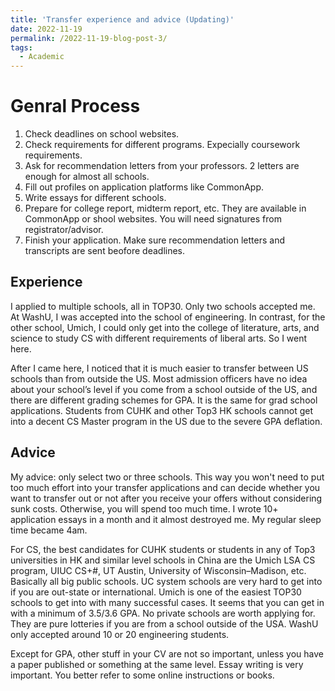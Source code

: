 ```yaml
---
title: 'Transfer experience and advice (Updating)'
date: 2022-11-19
permalink: /2022-11-19-blog-post-3/
tags:
  - Academic
---
```


Genral Process
======
1. Check deadlines on school websites.
2. Check requirements for different programs. Expecially coursework requirements. 
3. Ask for recommendation letters from your professors. 2 letters are enough for almost all schools.
4. Fill out profiles on application platforms like CommonApp.
5. Write essays for different schools. 
6. Prepare for college report, midterm report, etc. They are available in CommonApp or shool websites. You will need signatures from registrator/advisor.
7. Finish your application. Make sure recommendation letters and transcripts are sent beofore deadlines.

Experience
------
I applied to multiple schools, all in TOP30. Only two schools accepted me. At WashU, I was accepted into the school of engineering. In contrast, for the other school, Umich, I could only get into the college of literature, arts, and science to study CS with different requirements of liberal arts. So I went here. 

After I came here, I noticed that it is much easier to transfer between US schools than from outside the US. Most admission officers have no idea about your school’s level if you come from a school outside of the US, and there are different grading schemes for GPA. It is the same for grad school applications. Students from CUHK and other Top3 HK schools cannot get into a decent CS Master program in the US due to the severe GPA deflation.


Advice
------
My advice: only select two or three schools. This way you won't need to put too much effort into your transfer applications and can decide whether you want to transfer out or not after you receive your offers without considering sunk costs. Otherwise, you will spend too much time. I wrote 10+ application essays in a month and it almost destroyed me. My regular sleep time became 4am.

For CS, the best candidates for CUHK students or students in any of Top3 universities in HK and similar level schools in China are the Umich LSA CS program, UIUC CS+#, UT Austin, University of Wisconsin–Madison, etc. Basically all big public schools. UC system schools are very hard to get into if you are out-state or international. Umich is one of the easiest TOP30 schools to get into with many successful cases. It seems that you can get in with a minimum of 3.5/3.6 GPA. No private schools are worth applying for. They are pure lotteries if you are from a school outside of the USA. WashU only accepted around 10 or 20 engineering students.

Except for GPA, other stuff in your CV are not so important, unless you have a paper published or something at the same level. Essay writing is very important. You better refer to some online instructions or books.



